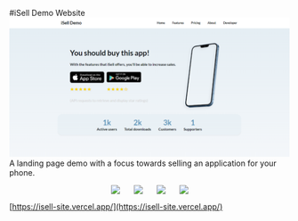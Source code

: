 #iSell Demo Website
![iSell Demo Website](https://raw.githubusercontent.com/owenpa/isell-site/main/src/assets/1.PNG)
A landing page demo with a focus towards selling an application for your phone.

<div align="center" style="display: flex; justify-content: center; gap: 25px;">
  <img src="https://img.shields.io/badge/JavaScript-F7DF1E?style=for-the-badge&logo=JavaScript&logoColor=white">
  <img src="https://img.shields.io/badge/React-20232A?style=for-the-badge&logo=react&logoColor=61DAFB">
  <img src="https://img.shields.io/badge/SASS-hotpink.svg?style=for-the-badge&logo=SASS&logoColor=white">
  <img src="https://img.shields.io/badge/html5-%23E34F26.svg?style=for-the-badge&logo=html5&logoColor=white">
</div>

[https://isell-site.vercel.app/](https://isell-site.vercel.app/)
